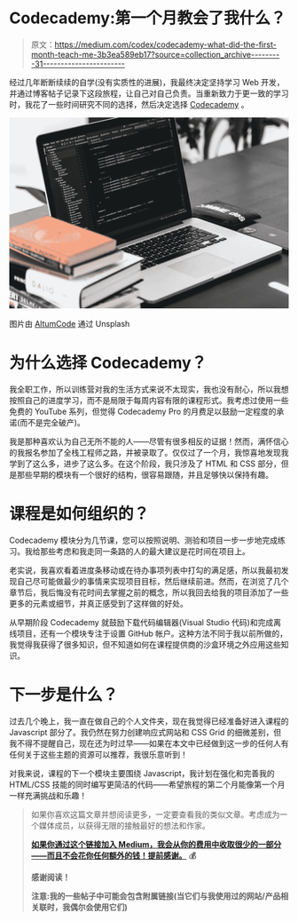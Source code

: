 # Codecademy:第一个月教会了我什么？

> 原文：<https://medium.com/codex/codecademy-what-did-the-first-month-teach-me-3b3ea589eb17?source=collection_archive---------31----------------------->

经过几年断断续续的自学(没有实质性的进展)，我最终决定坚持学习 Web 开发，并通过博客帖子记录下这段旅程，让自己对自己负责。当重新致力于更一致的学习时，我花了一些时间研究不同的选择，然后决定选择 [Codecademy](https://www.codecademy.com/learn?clickId=3993529538&pj_creativeid=2-438167&pj_publisherid=276338&utm_medium=affiliate&utm_source=pepperjam&utm_term=276338) 。

![](img/e760cd3c673a075e9e1a0b0feff36401.png)

图片由 [AltumCode](https://unsplash.com/@altumcode) 通过 Unsplash

# 为什么选择 Codecademy？

我全职工作，所以训练营对我的生活方式来说不太现实，我也没有耐心，所以我想按照自己的进度学习，而不是局限于每周内容有限的课程形式。我考虑过使用一些免费的 YouTube 系列，但觉得 Codecademy Pro 的月费足以鼓励一定程度的承诺(而不是完全破产)。

我是那种喜欢认为自己无所不能的人——尽管有很多相反的证据！然而，满怀信心的我报名参加了全栈工程师之路，并被录取了。仅仅过了一个月，我惊喜地发现我学到了这么多，进步了这么多。在这个阶段，我只涉及了 HTML 和 CSS 部分，但是那些早期的模块有一个很好的结构，很容易跟随，并且足够快以保持有趣。

# 课程是如何组织的？

Codecademy 模块分为几节课，您可以按照说明、测验和项目一步一步地完成练习。我给那些考虑和我走同一条路的人的最大建议是花时间在项目上。

老实说，我喜欢看着进度条移动或在待办事项列表中打勾的满足感，所以我最初发现自己尽可能做最少的事情来实现项目目标，然后继续前进。然而，在浏览了几个章节后，我后悔没有花时间去掌握之前的概念，所以我回去给我的项目添加了一些更多的元素或细节，并真正感受到了这样做的好处。

从早期阶段 Codecademy 就鼓励下载代码编辑器(Visual Studio 代码)和完成离线项目，还有一个模块专注于设置 GitHub 帐户。这种方法不同于我以前所做的，我觉得我获得了很多知识，但不知道如何在课程提供商的沙盒环境之外应用这些知识。

# 下一步是什么？

过去几个晚上，我一直在做自己的个人文件夹，现在我觉得已经准备好进入课程的 Javascript 部分了。我仍然在努力创建响应式网站和 CSS Grid 的细微差别，但我不得不提醒自己，现在还为时过早——如果在本文中已经做到这一步的任何人有任何关于这些主题的资源可以推荐，我很乐意听到！

对我来说，课程的下一个模块主要围绕 Javascript，我计划在强化和完善我的 HTML/CSS 技能的同时编写更简洁的代码——希望旅程的第二个月能像第一个月一样充满挑战和乐趣！

> 如果你喜欢这篇文章并想阅读更多，一定要查看我的类似文章。考虑成为一个媒体成员，以获得无限的接触最好的想法和作家。
> 
> [**如果你通过这个链接加入 Medium，我会从你的费用中收取很少的一部分——而且不会花你任何额外的钱！提前感谢。**](/@simply_stef/membership) **💰**
> 
> **感谢阅读！**
> 
> **注意:我的一些帖子中可能会包含附属链接(当它们与我使用过的网站/产品相关联时，我偶尔会使用它们)**